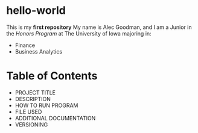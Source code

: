 # hello-world
This is my **first repository**
My name is Alec Goodman, and I am a Junior in the *Honors Program* at The University of Iowa majoring in:
- Finance
- Business Analytics

# Table of Contents
- PROJECT TITLE
- DESCRIPTION
- HOW TO RUN PROGRAM
- FILE USED
- ADDITIONAL DOCUMENTATION
- VERSIONING


